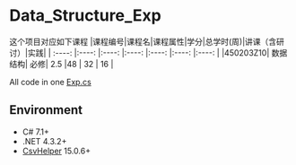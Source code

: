 # Data_Structure_Exp
这个项目对应如下课程
|课程编号|课程名|课程属性|学分|总学时(周)|讲课（含研讨）|实践|
| :----: |:----: |:----: |:----: |:----: |:----: |:----: |
|450203Z10| 	数据结构| 	必修| 	2.5 	|48 |	32 |	16 |

All code in one [Exp.cs](https://github.com/CSUBioinformatics1801/Data_Structure_Exp/blob/master/Exp.cs)
## Environment
* C# 7.1+
* .NET 4.3.2+
* [CsvHelper](https://github.com/JoshClose/CsvHelper) 15.0.6+
